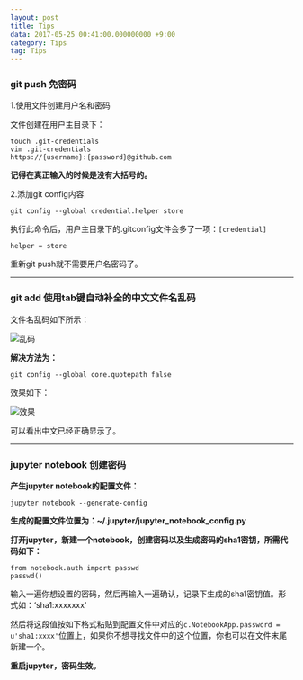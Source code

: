 ```yaml
---
layout: post
title: Tips 
data: 2017-05-25 00:41:00.000000000 +9:00
category: Tips
tag: Tips
---
```


### git push 免密码

1.使用文件创建用户名和密码

文件创建在用户主目录下：

```shell
touch .git-credentials
vim .git-credentials
https://{username}:{password}@github.com
```
**记得在真正输入的时候是没有大括号的。**

2.添加git config内容

`git config --global credential.helper store`

执行此命令后，用户主目录下的.gitconfig文件会多了一项：`[credential]`

`helper = store`

重新git push就不需要用户名密码了。

---

### git add 使用tab键自动补全的中文文件名乱码

文件名乱码如下所示：

![乱码](http://oq782gkz3.bkt.clouddn.com/Selection_003.png)

**解决方法为：**

`git config --global core.quotepath false`

效果如下：

![效果](http://oq782gkz3.bkt.clouddn.com/Selection_004.png)

可以看出中文已经正确显示了。

---

### jupyter notebook 创建密码

**产生jupyter notebook的配置文件：**

```
jupyter notebook --generate-config
```
**生成的配置文件位置为：~/.jupyter/jupyter\_notebook\_config.py**

**打开jupyter，新建一个notebook，创建密码以及生成密码的sha1密钥，所需代码如下：**

```
from notebook.auth import passwd
passwd()
```
输入一遍你想设置的密码，然后再输入一遍确认，记录下生成的sha1密钥值。形式如：‘sha1:xxxxxxx'

然后将这段值按如下格式粘贴到配置文件中对应的`c.NotebookApp.password = u'sha1:xxxx'`位置上，如果你不想寻找文件中的这个位置，你也可以在文件末尾新建一个。

**重启jupyter，密码生效。**
